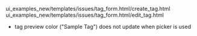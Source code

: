 ui_examples_new/templates/issues/tag_form.html/create_tag.html
ui_examples_new/templates/issues/tag_form.html/edit_tag.html
- tag preview color ("Sample Tag") does not update when picker is used
